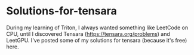 # Solutions-for-tensara
During my learning of Triton, I always wanted something like LeetCode on CPU, until I discovered Tensara (https://tensara.org/problems) and LeetGPU. I've posted some of my solutions for tensara (because it's free) here.
